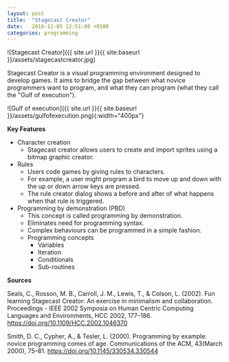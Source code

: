 ```yaml
---
layout: post
title:  "Stagecast Creator"
date:   2016-11-05 12:51:00 +0100
categories: programming
---
```


![Stagecast Creator]({{ site.url }}{{ site.baseurl }}/assets/stagecastcreator.jpg)

Stagecast Creator is a visual programming environment designed to develop games. It aims to bridge the gap between what novice programmers want to program, and what they can program (what they call the "Gulf of execution").

![Gulf of execution]({{ site.url }}{{ site.baseurl }}/assets/gulfofexecution.png){:width="400px"}

**Key Features**

- Character creation
	- Stagecast creator allows users to create and import sprites using a bitmap graphic creator.
- Rules
	- Users code games by giving rules to characters.
	- For example, a user might program a bird to move up and down with the up or down arrow keys are pressed.
	- The rule creator dialog shows a before and after of what happens when that rule is triggered.
- Programming by demonstration (PBD)
	- This concept is called programming by demonstration.
	- Eliminates need for programming syntax.
	- Complex behaviours can be programmed in a simple fashion.
	- Programming concepts
		- Variables
		- Iteration
		- Conditionals
		- Sub-routines

**Sources**

Seals, C., Rosson, M. B., Carroll, J. M., Lewis, T., & Colson, L. (2002). Fun learning Stagecast Creator: An exercise in minimalism and collaboration. Proceedings - IEEE 2002 Symposia on Human Centric Computing Languages and Environments, HCC 2002, 177–186. https://doi.org/10.1109/HCC.2002.1046370

Smith, D. C., Cypher, A., & Tesler, L. (2000). Programming by example: novice programming comes of age. Communications of the ACM, 43(March 2000), 75–81. https://doi.org/10.1145/330534.330544
